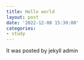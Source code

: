 ```yaml
---
title: Hello world
layout: post
date: '2022-12-08 15:30:00'
categories:
- study
---
```


It was posted by jekyll admin
